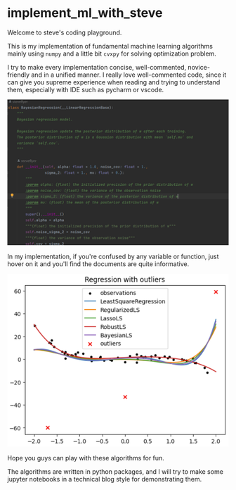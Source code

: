 # implement_ml_with_steve

Welcome to steve's coding playground. 



This is my implementation of fundamental machine learning algorithms mainly using `numpy` and a little bit `cvxpy` for solving optimization problem.



I try to make every implementation concise, well-commented, novice-friendly and in a unified manner. I really love well-commented code, since it can give you supreme experience when reading and trying to understand them, especially with IDE such as pycharm or vscode. 



![image-20230218123237241](.\imgs\image-20230218123237241.png)



In my implementation, if you're confused by any variable or function, just hover on it and you'll find the documents are quite informative.

![image-20230218123326338](.\imgs\image-20230218123326338.png)

Hope you guys can play with these algorithms for fun.



The algorithms are written in python packages, and I will try to make some jupyter notebooks in a technical blog style for demonstrating them.

